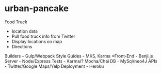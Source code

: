 # urban-pancake

Food Truck
  * location data
  * Pull food truck info from Twitter
  * Display locations on map
  * Directions

Builders - Gulp/Webpack
Style Guides - MKS, Karma
*Front-End - Benji.js
Server - Node/Express
Tests - Karma/?  Mocha/Chai
DB - MySql/neo4J
APIs - Twitter/Google Maps/Yelp
Deployment - Heroku

